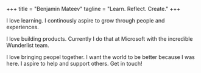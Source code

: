 +++
title = "Benjamin Mateev"
tagline = "Learn. Reflect. Create."
+++

I love learning. I continously aspire to grow through people and experiences.  

I love building products. Currently I do that at Microsoft with the incredible Wunderlist team. 

I love bringing peopel together. I want the world to be better because I was here. I aspire to help and support others. Get in touch!
